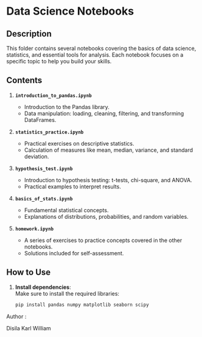 # Data Science Notebooks

## Description
This folder contains several notebooks covering the basics of data science, statistics, and essential tools for analysis. Each notebook focuses on a specific topic to help you build your skills.

## Contents
1. **`introduction_to_pandas.ipynb`**  
   - Introduction to the Pandas library.  
   - Data manipulation: loading, cleaning, filtering, and transforming DataFrames.

2. **`statistics_practice.ipynb`**  
   - Practical exercises on descriptive statistics.  
   - Calculation of measures like mean, median, variance, and standard deviation.

3. **`hypothesis_test.ipynb`**  
   - Introduction to hypothesis testing: t-tests, chi-square, and ANOVA.  
   - Practical examples to interpret results.

4. **`basics_of_stats.ipynb`**  
   - Fundamental statistical concepts.  
   - Explanations of distributions, probabilities, and random variables.

5. **`homework.ipynb`**  
   - A series of exercises to practice concepts covered in the other notebooks.  
   - Solutions included for self-assessment.

## How to Use
1. **Install dependencies**:  
   Make sure to install the required libraries:  
   ```bash
   pip install pandas numpy matplotlib seaborn scipy

Author : 

Disila Karl William 
